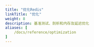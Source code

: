 ```yaml
---
title: "优化Redis"
linkTitle: "优化"
weight: 8
description: 基准测试、剖析和内存及延迟优化
aliases: [
    /docs/reference/optimization
]
---
```

